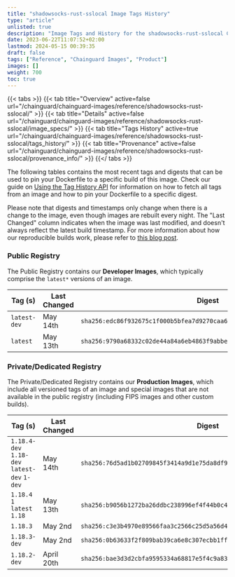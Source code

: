 ```yaml
---
title: "shadowsocks-rust-sslocal Image Tags History"
type: "article"
unlisted: true
description: "Image Tags and History for the shadowsocks-rust-sslocal Chainguard Image"
date: 2023-06-22T11:07:52+02:00
lastmod: 2024-05-15 00:39:35
draft: false
tags: ["Reference", "Chainguard Images", "Product"]
images: []
weight: 700
toc: true
---
```


{{< tabs >}}
{{< tab title="Overview" active=false url="/chainguard/chainguard-images/reference/shadowsocks-rust-sslocal/" >}}
{{< tab title="Details" active=false url="/chainguard/chainguard-images/reference/shadowsocks-rust-sslocal/image_specs/" >}}
{{< tab title="Tags History" active=true url="/chainguard/chainguard-images/reference/shadowsocks-rust-sslocal/tags_history/" >}}
{{< tab title="Provenance" active=false url="/chainguard/chainguard-images/reference/shadowsocks-rust-sslocal/provenance_info/" >}}
{{</ tabs >}}

The following tables contains the most recent tags and digests that can be used to pin your Dockerfile to a specific build of this image. Check our guide on [Using the Tag History API](/chainguard/chainguard-images/using-the-tag-history-api/) for information on how to fetch all tags from an image and how to pin your Dockerfile to a specific digest.

Please note that digests and timestamps only change when there is a change to the image, even though images are rebuilt every night. The "Last Changed" column indicates when the image was last modified, and doesn't always reflect the latest build timestamp. For more information about how our reproducible builds work, please refer to [this blog post](https://www.chainguard.dev/unchained/reproducing-chainguards-reproducible-image-builds).

### Public Registry
The Public Registry contains our **Developer Images**, which typically comprise the `latest*` versions of an image.

| Tag (s)       | Last Changed | Digest                                                                    |
|---------------|--------------|---------------------------------------------------------------------------|
|  `latest-dev` | May 14th     | `sha256:edc86f932675c1f000b5bfea7d9270caa6060628ac34b2b294b089584f92e088` |
|  `latest`     | May 13th     | `sha256:9790a68332c02de44a84a6eb4863f9abbea2b3aabe4914e75fbce0d55cf29eb7` |


### Private/Dedicated Registry
The Private/Dedicated Registry contains our **Production Images**, which include all versioned tags of an image and special images that are not available in the public registry (including FIPS images and other custom builds).

| Tag (s)                                       | Last Changed | Digest                                                                    |
|-----------------------------------------------|--------------|---------------------------------------------------------------------------|
|  `1.18.4-dev` `1.18-dev` `latest-dev` `1-dev` | May 14th     | `sha256:76d5ad1b02709845f3414a9d1e75da8df9cc84fca73844b02e04a1ddbdb51bcb` |
|  `1.18.4` `1` `latest` `1.18`                 | May 13th     | `sha256:b9056b1272ba26ddbc238996ef4f44b0c49ed79f03bdd158b5a69e1922d84a63` |
|  `1.18.3`                                     | May 2nd      | `sha256:c3e3b4970e89566faa3c2566c25d5a56d4ff0ed549e4cf0f7e23d418dac1aa1c` |
|  `1.18.3-dev`                                 | May 2nd      | `sha256:0b63633f2f809bab39ca6e8c307ecbb1ff65552de5d29b649f7bd7b26cdaad30` |
|  `1.18.2-dev`                                 | April 20th   | `sha256:bae3d3d2cbfa9595334a68817e5f4c9a83489ea52cae565fab17a0ea4c1d462f` |

